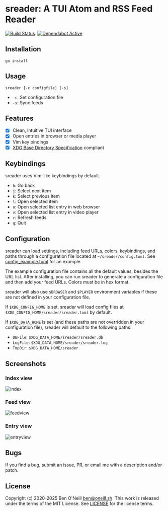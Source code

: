 # sreader: A TUI Atom and RSS Feed Reader

[![Build Status](https://github.com/bmoneill/sreader/actions/workflows/go.yml/badge.svg?branch=master)](https://github.com/bmoneill/sreader/actions/workflows/go.yml).
[![Dependabot Active](https://img.shields.io/badge/dependabot-active-brightgreen?style=flat-square&logo=dependabot)](https://github.com/bmoneill/sreader/security/dependabot)

## Installation

```shell
go install
```

## Usage

```shell
sreader [-c configfile] [-s]
```

- `-c`: Set configuration file
- `-s`: Sync feeds

## Features

- [X] Clean, intuitive TUI interface
- [X] Open entries in browser or media player
- [X] Vim key bindings
- [X] [XDG Base Directory Specification](https://specifications.freedesktop.org/basedir-spec/latest/) compliant

## Keybindings

sreader uses Vim-like keybindings by default.

- `h`: Go back
- `j`: Select next item
- `k`: Select previous item
- `l`: Open selected item
- `o`: Open selected list entry in web browser
- `v`: Open selected list entry in video player
- `r`: Refresh feeds
- `q`: Quit

## Configuration

sreader can load settings, including feed URLs, colors, keybindings, and paths
through a configuration file located at `~/sreader/config.toml`.
See [config_example.toml](config_example.toml) for an example.

The example configuration file contains all the default values, besides the URL
list. After installing, you can run sreader to generate a configuration file
and then add your feed URLs. Colors must be in hex format.

sreader will also use `$BROWSER` and `$PLAYER` environment variables if these
are not defined in your configuration file.

If `$XDG_CONFIG_HOME` is set, sreader will load config files at
`$XDG_CONFIG_HOME/sreader/sreader.toml` by default.

If `$XDG_DATA_HOME` is set (and these paths are not overridden in your
configuration file), sreader will default to the following paths:

- `DBFile`: `$XDG_DATA_HOME/sreader/sreader.db`
- `LogFile`: `$XDG_DATA_HOME/sreader/sreader.log`
- `TmpDir`: `$XDG_DATA_HOME/sreader`

## Screenshots

### Index view

![index](https://oneill.sh/img/sreader-index.png)

### Feed view

![feedview](https://oneill.sh/img/sreader-feedview.png)

### Entry view

![entryview](https://oneill.sh/img/sreader-entryview.png)

## Bugs

If you find a bug, submit an issue, PR, or email me with a description and/or patch.

## License

Copyright (c) 2020-2025 Ben O'Neill <ben@oneill.sh>. This work is released under the
terms of the MIT License. See [LICENSE](LICENSE) for the license terms.
